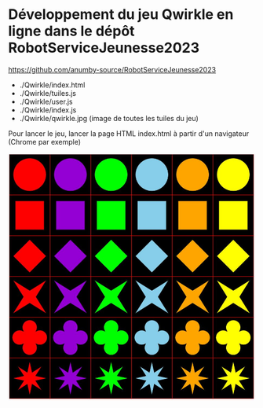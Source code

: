
# Développement du jeu Qwirkle en ligne dans le dépôt RobotServiceJeunesse2023

https://github.com/anumby-source/RobotServiceJeunesse2023

- ./Qwirkle/index.html
- ./Qwirkle/tuiles.js
- ./Qwirkle/user.js
- ./Qwirkle/index.js
- ./Qwirkle/qwirkle.jpg (image de toutes les tuiles du jeu)

Pour lancer le jeu, lancer la page HTML index.html à partir d'un navigateur (Chrome par exemple)

![image](https://github.com/anumby-source/RobotServiceJeunesse2023/blob/main/Qwirkle/qwirkle.jpg)

